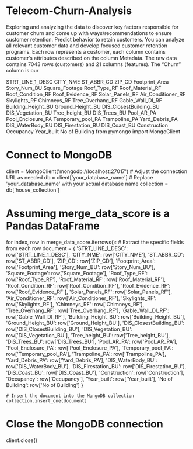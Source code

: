 # Telecom-Churn-Analysis
Exploring and analyzing the data to discover key factors responsible for customer churn and come up with ways/recommendations to ensure customer retention.
Predict behavior to retain customers. You can analyze all relevant customer data and develop focused customer retention programs. Each row represents a customer, each column contains customer’s attributes described on the column Metadata. The raw data contains 7043 rows (customers) and 21 columns (features). The “Churn” column is our 






STRT_LINE_1_DESC	CITY_NME	ST_ABBR_CD	ZIP_CD	Footprint_Area	Story_Num_BU	Square_Footage	Roof_Type_RF	Roof_Material_RF	Roof_Condition_RF	Roof_Evidence_RF	Solar_Panels_RF	Air_Conditioner_RF	Skylights_RF	Chimneys_RF	Tree_Overhang_RF	Gable_Wall_DI_RF	Building_Height_BU	Ground_Height_BU	DIS_ClosestBuilding_BU	DIS_Vegetation_BU	Tree_height_BU	DIS_Trees_BU	Pool_AR_PA	Pool_Enclosure_PA	Temporary_pool_PA	Trampoline_PA	Yard_Debris_PA	DIS_WaterBody_BU	DIS_Firestation_BU	DIS_Coast_BU	Construction	Occupancy	Year_built	No of Building																																																																																																																																																																																																																																																															from pymongo import MongoClient

# Connect to MongoDB
client = MongoClient('mongodb://localhost:27017')  # Adjust the connection URL as needed
db = client['your_database_name']  # Replace 'your_database_name' with your actual database name
collection = db['house_collection']

# Assuming merge_data_score is a Pandas DataFrame
for index, row in merge_data_score.iterrows():
    # Extract the specific fields from each row
    document = {
        'STRT_LINE_1_DESC': row['STRT_LINE_1_DESC'],
        'CITY_NME': row['CITY_NME'],
        'ST_ABBR_CD': row['ST_ABBR_CD'],
        'ZIP_CD': row['ZIP_CD'],
        'Footprint_Area': row['Footprint_Area'],
        'Story_Num_BU': row['Story_Num_BU'],
        'Square_Footage': row['Square_Footage'],
        'Roof_Type_RF': row['Roof_Type_RF'],
        'Roof_Material_RF': row['Roof_Material_RF'],
        'Roof_Condition_RF': row['Roof_Condition_RF'],
        'Roof_Evidence_RF': row['Roof_Evidence_RF'],
        'Solar_Panels_RF': row['Solar_Panels_RF'],
        'Air_Conditioner_RF': row['Air_Conditioner_RF'],
        'Skylights_RF': row['Skylights_RF'],
        'Chimneys_RF': row['Chimneys_RF'],
        'Tree_Overhang_RF': row['Tree_Overhang_RF'],
        'Gable_Wall_DI_RF': row['Gable_Wall_DI_RF'],
        'Building_Height_BU': row['Building_Height_BU'],
        'Ground_Height_BU': row['Ground_Height_BU'],
        'DIS_ClosestBuilding_BU': row['DIS_ClosestBuilding_BU'],
        'DIS_Vegetation_BU': row['DIS_Vegetation_BU'],
        'Tree_height_BU': row['Tree_height_BU'],
        'DIS_Trees_BU': row['DIS_Trees_BU'],
        'Pool_AR_PA': row['Pool_AR_PA'],
        'Pool_Enclosure_PA': row['Pool_Enclosure_PA'],
        'Temporary_pool_PA': row['Temporary_pool_PA'],
        'Trampoline_PA': row['Trampoline_PA'],
        'Yard_Debris_PA': row['Yard_Debris_PA'],
        'DIS_WaterBody_BU': row['DIS_WaterBody_BU'],
        'DIS_Firestation_BU': row['DIS_Firestation_BU'],
        'DIS_Coast_BU': row['DIS_Coast_BU'],
        'Construction': row['Construction'],
        'Occupancy': row['Occupancy'],
        'Year_built': row['Year_built'],
        'No of Building': row['No of Building']
    }
    
    # Insert the document into the MongoDB collection
    collection.insert_one(document)

# Close the MongoDB connection
client.close()
